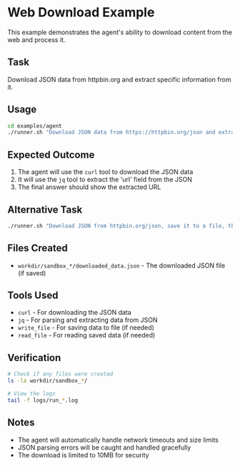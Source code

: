 # Web Download Example

This example demonstrates the agent's ability to download content from the web and process it.

## Task

Download JSON data from httpbin.org and extract specific information from it.

## Usage

```bash
cd examples/agent
./runner.sh "Download JSON data from https://httpbin.org/json and extract the 'url' field"
```

## Expected Outcome

1. The agent will use the `curl` tool to download the JSON data
2. It will use the `jq` tool to extract the 'url' field from the JSON
3. The final answer should show the extracted URL

## Alternative Task

```bash
./runner.sh "Download JSON from httpbin.org/json, save it to a file, then read and analyze it"
```

## Files Created

- `workdir/sandbox_*/downloaded_data.json` - The downloaded JSON file (if saved)

## Tools Used

- `curl` - For downloading the JSON data
- `jq` - For parsing and extracting data from JSON
- `write_file` - For saving data to file (if needed)
- `read_file` - For reading saved data (if needed)

## Verification

```bash
# Check if any files were created
ls -la workdir/sandbox_*/

# View the logs
tail -f logs/run_*.log
```

## Notes

- The agent will automatically handle network timeouts and size limits
- JSON parsing errors will be caught and handled gracefully
- The download is limited to 10MB for security
